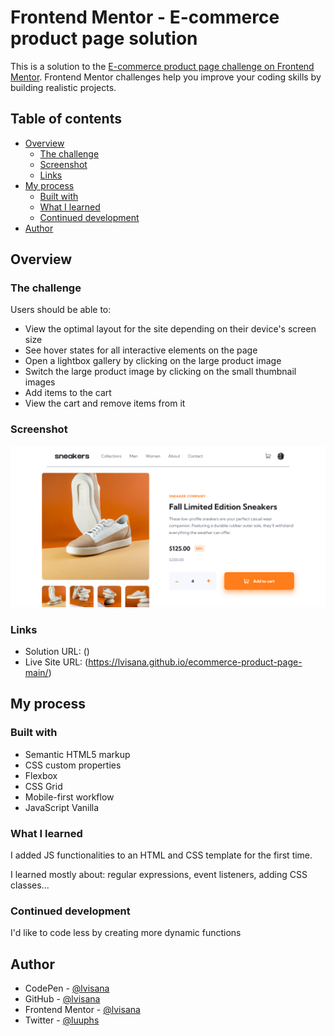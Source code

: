 # Frontend Mentor - E-commerce product page solution

This is a solution to the [E-commerce product page challenge on Frontend Mentor](https://www.frontendmentor.io/challenges/ecommerce-product-page-UPsZ9MJp6). Frontend Mentor challenges help you improve your coding skills by building realistic projects.

## Table of contents

- [Overview](#overview)
  - [The challenge](#the-challenge)
  - [Screenshot](#screenshot)
  - [Links](#links)
- [My process](#my-process)
  - [Built with](#built-with)
  - [What I learned](#what-i-learned)
  - [Continued development](#continued-development)
- [Author](#author)

## Overview

### The challenge

Users should be able to:

- View the optimal layout for the site depending on their device's screen size
- See hover states for all interactive elements on the page
- Open a lightbox gallery by clicking on the large product image
- Switch the large product image by clicking on the small thumbnail images
- Add items to the cart
- View the cart and remove items from it

### Screenshot

![](./screenshot.png)


### Links

- Solution URL: ()
- Live Site URL: (https://lvisana.github.io/ecommerce-product-page-main/)

## My process

### Built with

- Semantic HTML5 markup
- CSS custom properties
- Flexbox
- CSS Grid
- Mobile-first workflow
- JavaScript Vanilla

### What I learned

I added JS functionalities to an HTML and CSS template for the first time.

I learned mostly about: regular expressions, event listeners, adding CSS classes...

### Continued development

I'd like to code less by creating more dynamic functions

## Author

- CodePen - [@lvisana](https://codepen.io/lvisana/pens/public)
- GitHub - [@lvisana](https://github.com/lvisana)
- Frontend Mentor - [@lvisana](https://www.frontendmentor.io/profile/lvisana)
- Twitter - [@luuphs](https://www.twitter.com/luuphs)
